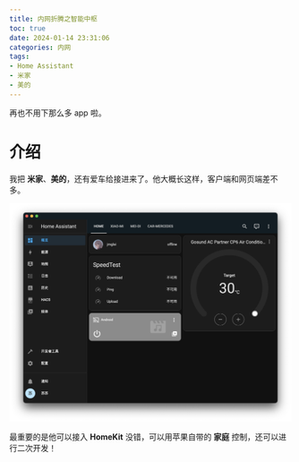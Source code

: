 ```yaml
---
title: 内网折腾之智能中枢
toc: true
date: 2024-01-14 23:31:06
categories: 内网
tags:
- Home Assistant
- 米家
- 美的
---
```

再也不用下那么多 app 啦。
<!-- more -->

# 介绍

我把 **米家**、**美的**，还有爱车给接进来了。他大概长这样，客户端和网页端差不多。

![截屏2024-01-15_19.58.17.png](/images/截屏2024-01-15_19.58.17.png)

最重要的是他可以接入 **HomeKit** 没错，可以用苹果自带的 **家庭** 控制，还可以进行二次开发！